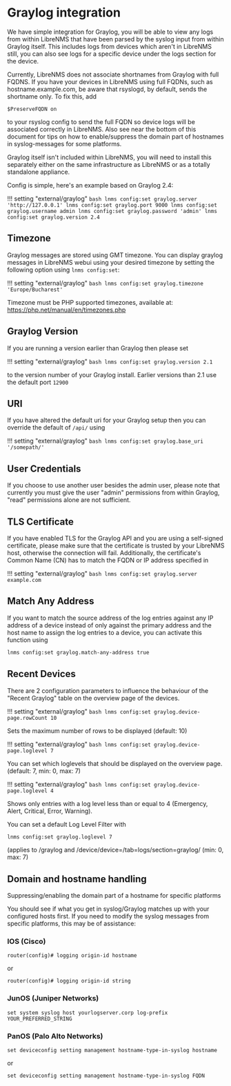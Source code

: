 # Graylog integration

We have simple integration for Graylog, you will be able to view any
logs from within LibreNMS that have been parsed by the syslog input
from within Graylog itself. This includes logs from devices which
aren't in LibreNMS still, you can also see logs for a specific device
under the logs section for the device.

Currently, LibreNMS does not associate shortnames from Graylog with
full FQDNS. If you have your devices in LibreNMS using full FQDNs,
such as hostname.example.com, be aware that rsyslogd, by default,
sends the shortname only. To fix this, add

`$PreserveFQDN on`

to your rsyslog config to send the full FQDN so device logs will be
associated correctly in LibreNMS. Also see near the bottom of this
document for tips on how to enable/suppress the domain part of
hostnames in syslog-messages for some platforms.

Graylog itself isn't included within LibreNMS, you will need to
install this separately either on the same infrastructure as LibreNMS
or as a totally standalone appliance.

Config is simple, here's an example based on Graylog 2.4:

!!! setting "external/graylog"
    ```bash
    lnms config:set graylog.server 'http://127.0.0.1'
    lnms config:set graylog.port 9000
    lnms config:set graylog.username admin
    lnms config:set graylog.password 'admin'
    lnms config:set graylog.version 2.4
    ```

## Timezone
Graylog messages are stored using GMT timezone. You can display
graylog messages in LibreNMS webui using your desired timezone by
setting the following option using `lnms config:set`:

!!! setting "external/graylog"
    ```bash
    lnms config:set graylog.timezone 'Europe/Bucharest'
    ```

Timezone must be PHP supported timezones, available at:
<https://php.net/manual/en/timezones.php>

## Graylog Version
If you are running a version earlier than Graylog then please set

!!! setting "external/graylog"
    ```bash
    lnms config:set graylog.version 2.1
    ```

to the version  number of your Graylog
install. Earlier versions than 2.1 use the default port `12900`

## URI
If you have altered the default uri for your Graylog setup then you
can override the default of `/api/` using

!!! setting "external/graylog"
    ```bash
    lnms config:set graylog.base_uri '/somepath/'
    ```

## User Credentials
If you choose to use another user besides the admin user, please note
that currently you must give the user "admin" permissions from within
Graylog, "read" permissions alone are not sufficient.

## TLS Certificate
If you have enabled TLS for the Graylog API and you are using a
self-signed certificate, please make sure that the certificate is
trusted by your LibreNMS host, otherwise the connection will
fail. Additionally, the certificate's Common Name (CN) has to match
the FQDN or IP address specified in

!!! setting "external/graylog"
    ```bash
    lnms config:set graylog.server example.com
    ```

## Match Any Address
If you want to match the source address of the log entries against any
IP address of a device instead of only against the primary address and
the host name to assign the log entries to a device, you can activate
this function using

```bash
lnms config:set graylog.match-any-address true
```

## Recent Devices
There are 2 configuration parameters to influence the behaviour of the
"Recent Graylog" table on the overview page of the
devices.

!!! setting "external/graylog"
    ```bash
    lnms config:set graylog.device-page.rowCount 10
    ```

Sets the maximum number of rows to be displayed (default: 10)

!!! setting "external/graylog"
    ```bash
    lnms config:set graylog.device-page.loglevel 7
    ```

You can set which loglevels that should be displayed on the overview page. (default: 7, min:
0, max: 7)

!!! setting "external/graylog"
    ```bash
    lnms config:set graylog.device-page.loglevel 4
    ```

Shows only entries with a log level less than or equal to 4 (Emergency,
Alert, Critical, Error, Warning).

You can set a default Log Level Filter with
```bash
lnms config:set graylog.loglevel 7
```
 (applies to  /graylog and /device/device=/tab=logs/section=graylog/ (min: 0, max: 7)

## Domain and hostname handling

Suppressing/enabling the domain part of a hostname for specific platforms

You should see if what you get in syslog/Graylog matches up with your
configured hosts first. If you need to modify the syslog messages from
specific platforms, this may be of assistance:

### IOS (Cisco)

```
router(config)# logging origin-id hostname
```

or

```
router(config)# logging origin-id string
```

### JunOS (Juniper Networks)

```
set system syslog host yourlogserver.corp log-prefix YOUR_PREFERRED_STRING
```

### PanOS (Palo Alto Networks)

```
set deviceconfig setting management hostname-type-in-syslog hostname
```

or

```
set deviceconfig setting management hostname-type-in-syslog FQDN
```


